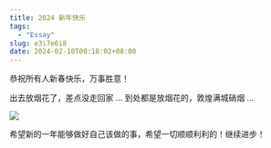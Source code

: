 ```yaml
---
title: 2024 新年快乐
tags:
  - "Essay"
slug: e3i7e6i8
date: 2024-02-10T00:18:02+08:00
---
```


恭祝所有人新春快乐，万事胜意！

<!--more-->

出去放烟花了，差点没走回家 ... 到处都是放烟花的，敦煌满城硝烟 ...

![](https://images.yuanj.top/202402100020315.jpg)

希望新的一年能够做好自己该做的事，希望一切顺顺利利的！继续进步！